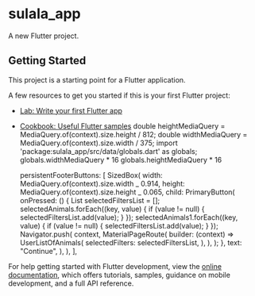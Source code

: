 # sulala_app

A new Flutter project.

## Getting Started

This project is a starting point for a Flutter application.

A few resources to get you started if this is your first Flutter project:

- [Lab: Write your first Flutter app](https://docs.flutter.dev/get-started/codelab)
- [Cookbook: Useful Flutter samples](https://docs.flutter.dev/cookbook)
  double heightMediaQuery = MediaQuery.of(context).size.height / 812;
  double widthMediaQuery = MediaQuery.of(context).size.width / 375;
  import 'package:sulala_app/src/data/globals.dart' as globals;
  globals.widthMediaQuery * 16
  globals.heightMediaQuery * 16

  persistentFooterButtons: [
  SizedBox(
  width: MediaQuery.of(context).size.width _ 0.914,
  height: MediaQuery.of(context).size.height _ 0.065,
  child: PrimaryButton(
  onPressed: () {
  List<String> selectedFiltersList = [];
  selectedAnimals.forEach((key, value) {
  if (value != null) {
  selectedFiltersList.add(value);
  }
  });
  selectedAnimals1.forEach((key, value) {
  if (value != null) {
  selectedFiltersList.add(value);
  }
  });
  Navigator.push(
  context,
  MaterialPageRoute(
  builder: (context) => UserListOfAnimals(
  selectedFilters: selectedFiltersList,
  ),
  ),
  );
  },
  text: "Continue",
  ),
  ),
  ],

For help getting started with Flutter development, view the
[online documentation](https://docs.flutter.dev/), which offers tutorials,
samples, guidance on mobile development, and a full API reference.
